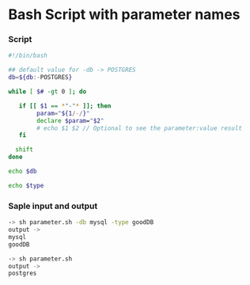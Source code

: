 # Bash Script with parameter names

### Script

```bash
#!/bin/bash

## default value for -db -> POSTGRES
db=${db:-POSTGRES}

while [ $# -gt 0 ]; do

   if [[ $1 == *"-"* ]]; then
        param="${1/-/}"
        declare $param="$2"
        # echo $1 $2 // Optional to see the parameter:value result
   fi

  shift
done

echo $db 

echo $type
```

### Saple input and output


```bash
-> sh parameter.sh -db mysql -type goodDB
output -> 
mysql
goodDB
```

```bash
-> sh parameter.sh
output -> 
postgres

```
